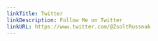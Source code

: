 ```yaml
---
linkTitle: Twitter
linkDescription: Follow Me on Twitter
linkURL: https://www.twitter.com/@ZsoltRussnak
---
```

